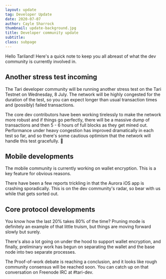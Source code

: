 ```yaml
---
layout: update
tag: Developer Update
date: 2020-07-07
author: Cayle Sharrock
thumbnail: update-background.jpg
title: Developer community update
subtitle:
class: subpage
---
```


Hello Tariland! Here's a quick note to keep you all abreast of what the dev community is currently involved in.

## Another stress test incoming

The Tari developer community will be running another stress test on the Tari Testnet on Wednesday, 8 July. The network
will be highly congested for the duration of the test, so you can expect longer than usual transaction times and
(possibly) failed transactions.

The core dev contributors have been working tirelessly to make the network more robust and if things go perfectly, there
will be a massive dump of transactions and then 5 - 6 hours of full blocks as they get mined out. Performance under
heavy congestion has improved dramatically in each test so far, and so there's some cautious optimism that the network
will handle this test gracefully. 🤞

## Mobile developments

The mobile community is currently working on wallet encryption. This is a key feature for obvious reasons.

There have been a few reports trickling in that the Aurora iOS app is crashing sporadically. This is on the dev
community's radar, so bear with us while that gets sorted out.

## Core protocol developments

You know how the last 20% takes 80% of the time? Pruning mode is definitely an example of that little truism, but things
are moving forward slowly but surely.

There's also a lot going on under the hood to support wallet encryption, and finally, preliminary work has begun on
separating the wallet and the base node into two separate processes.

The Proof-of-work debate is reaching a conclusion, and it looks like rough community consensus will be reached soon. You
can catch up on that conversation on Freenode IRC at #tari-dev.
